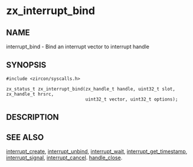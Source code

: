 # zx_interrupt_bind

## NAME

interrupt_bind - Bind an interrupt vector to interrupt handle

## SYNOPSIS

```
#include <zircon/syscalls.h>

zx_status_t zx_interrupt_bind(zx_handle_t handle, uint32_t slot, zx_handle_t hrsrc,
                              uint32_t vector, uint32_t options);

```

## DESCRIPTION


## SEE ALSO

[interrupt_create](interrupt_create.md),
[interrupt_unbind](interrupt_unbind.md),
[interrupt_wait](interrupt_wait.md),
[interrupt_get_timestamp](interrupt_get_timestamp.md),
[interrupt_signal](interrupt_signal.md),
[interrupt_cancel](interrupt_cancel.md).
[handle_close](handle_close.md).

